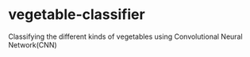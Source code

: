 # vegetable-classifier
Classifying the different kinds of vegetables using Convolutional Neural Network(CNN)
